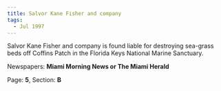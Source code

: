 ```yaml
---  
title: Salvor Kane Fisher and company  
tags:  
  - Jul 1997  
---  
```

  
Salvor Kane Fisher and company is found liable for destroying sea-grass beds off Coffins Patch in the Florida Keys National Marine Sanctuary.  
  
Newspapers: **Miami Morning News or The Miami Herald**  
  
Page: **5**, Section: **B** 
